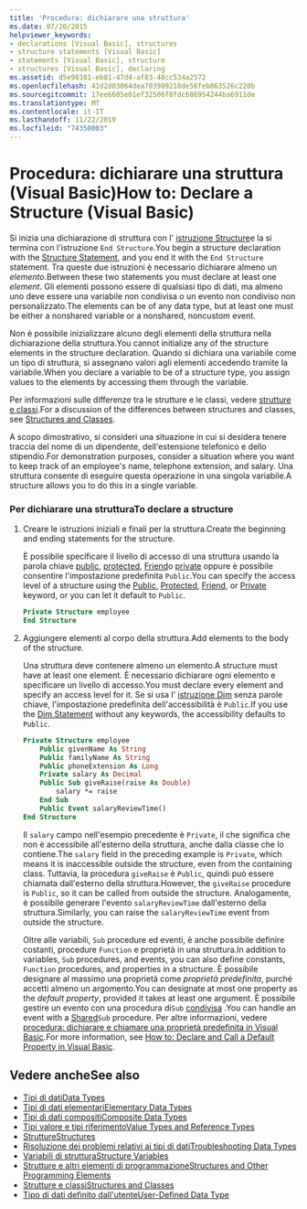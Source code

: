 ```yaml
---
title: 'Procedura: dichiarare una struttura'
ms.date: 07/20/2015
helpviewer_keywords:
- declarations [Visual Basic], structures
- structure statements [Visual Basic]
- statements [Visual Basic], structure
- structures [Visual Basic], declaring
ms.assetid: d5e98381-eb81-47d4-af83-48cc534a2572
ms.openlocfilehash: 41d2d03064dea703909218de56feb863526c220b
ms.sourcegitcommit: 17ee6605e01ef32506f8fdc686954244ba6911de
ms.translationtype: MT
ms.contentlocale: it-IT
ms.lasthandoff: 11/22/2019
ms.locfileid: "74350003"
---
```

# <a name="how-to-declare-a-structure-visual-basic"></a><span data-ttu-id="8bda5-102">Procedura: dichiarare una struttura (Visual Basic)</span><span class="sxs-lookup"><span data-stu-id="8bda5-102">How to: Declare a Structure (Visual Basic)</span></span>
<span data-ttu-id="8bda5-103">Si inizia una dichiarazione di struttura con l' [istruzione Structure](../../../../visual-basic/language-reference/statements/structure-statement.md)e la si termina con l'istruzione `End Structure`.</span><span class="sxs-lookup"><span data-stu-id="8bda5-103">You begin a structure declaration with the [Structure Statement](../../../../visual-basic/language-reference/statements/structure-statement.md), and you end it with the `End Structure` statement.</span></span> <span data-ttu-id="8bda5-104">Tra queste due istruzioni è necessario dichiarare almeno un *elemento*.</span><span class="sxs-lookup"><span data-stu-id="8bda5-104">Between these two statements you must declare at least one *element*.</span></span> <span data-ttu-id="8bda5-105">Gli elementi possono essere di qualsiasi tipo di dati, ma almeno uno deve essere una variabile non condivisa o un evento non condiviso non personalizzato.</span><span class="sxs-lookup"><span data-stu-id="8bda5-105">The elements can be of any data type, but at least one must be either a nonshared variable or a nonshared, noncustom event.</span></span>  
  
 <span data-ttu-id="8bda5-106">Non è possibile inizializzare alcuno degli elementi della struttura nella dichiarazione della struttura.</span><span class="sxs-lookup"><span data-stu-id="8bda5-106">You cannot initialize any of the structure elements in the structure declaration.</span></span> <span data-ttu-id="8bda5-107">Quando si dichiara una variabile come un tipo di struttura, si assegnano valori agli elementi accedendo tramite la variabile.</span><span class="sxs-lookup"><span data-stu-id="8bda5-107">When you declare a variable to be of a structure type, you assign values to the elements by accessing them through the variable.</span></span>  
  
 <span data-ttu-id="8bda5-108">Per informazioni sulle differenze tra le strutture e le classi, vedere [strutture e classi](../../../../visual-basic/programming-guide/language-features/data-types/structures-and-classes.md).</span><span class="sxs-lookup"><span data-stu-id="8bda5-108">For a discussion of the differences between structures and classes, see [Structures and Classes](../../../../visual-basic/programming-guide/language-features/data-types/structures-and-classes.md).</span></span>  
  
 <span data-ttu-id="8bda5-109">A scopo dimostrativo, si consideri una situazione in cui si desidera tenere traccia del nome di un dipendente, dell'estensione telefonico e dello stipendio.</span><span class="sxs-lookup"><span data-stu-id="8bda5-109">For demonstration purposes, consider a situation where you want to keep track of an employee's name, telephone extension, and salary.</span></span> <span data-ttu-id="8bda5-110">Una struttura consente di eseguire questa operazione in una singola variabile.</span><span class="sxs-lookup"><span data-stu-id="8bda5-110">A structure allows you to do this in a single variable.</span></span>  
  
### <a name="to-declare-a-structure"></a><span data-ttu-id="8bda5-111">Per dichiarare una struttura</span><span class="sxs-lookup"><span data-stu-id="8bda5-111">To declare a structure</span></span>  
  
1. <span data-ttu-id="8bda5-112">Creare le istruzioni iniziali e finali per la struttura.</span><span class="sxs-lookup"><span data-stu-id="8bda5-112">Create the beginning and ending statements for the structure.</span></span>  
  
     <span data-ttu-id="8bda5-113">È possibile specificare il livello di accesso di una struttura usando la parola chiave [public](../../../../visual-basic/language-reference/modifiers/public.md), [protected](../../../../visual-basic/language-reference/modifiers/protected.md), [Friend](../../../../visual-basic/language-reference/modifiers/friend.md)o [private](../../../../visual-basic/language-reference/modifiers/private.md) oppure è possibile consentire l'impostazione predefinita `Public`.</span><span class="sxs-lookup"><span data-stu-id="8bda5-113">You can specify the access level of a structure using the [Public](../../../../visual-basic/language-reference/modifiers/public.md), [Protected](../../../../visual-basic/language-reference/modifiers/protected.md), [Friend](../../../../visual-basic/language-reference/modifiers/friend.md), or [Private](../../../../visual-basic/language-reference/modifiers/private.md) keyword, or you can let it default to `Public`.</span></span>  
  
    ```vb  
    Private Structure employee  
    End Structure  
    ```  
  
2. <span data-ttu-id="8bda5-114">Aggiungere elementi al corpo della struttura.</span><span class="sxs-lookup"><span data-stu-id="8bda5-114">Add elements to the body of the structure.</span></span>  
  
     <span data-ttu-id="8bda5-115">Una struttura deve contenere almeno un elemento.</span><span class="sxs-lookup"><span data-stu-id="8bda5-115">A structure must have at least one element.</span></span> <span data-ttu-id="8bda5-116">È necessario dichiarare ogni elemento e specificare un livello di accesso.</span><span class="sxs-lookup"><span data-stu-id="8bda5-116">You must declare every element and specify an access level for it.</span></span> <span data-ttu-id="8bda5-117">Se si usa l' [istruzione Dim](../../../../visual-basic/language-reference/statements/dim-statement.md) senza parole chiave, l'impostazione predefinita dell'accessibilità è `Public`.</span><span class="sxs-lookup"><span data-stu-id="8bda5-117">If you use the [Dim Statement](../../../../visual-basic/language-reference/statements/dim-statement.md) without any keywords, the accessibility defaults to `Public`.</span></span>  
  
    ```vb  
    Private Structure employee  
        Public givenName As String  
        Public familyName As String  
        Public phoneExtension As Long  
        Private salary As Decimal  
        Public Sub giveRaise(raise As Double)  
            salary *= raise  
        End Sub  
        Public Event salaryReviewTime()  
    End Structure  
    ```  
  
     <span data-ttu-id="8bda5-118">Il `salary` campo nell'esempio precedente è `Private`, il che significa che non è accessibile all'esterno della struttura, anche dalla classe che lo contiene.</span><span class="sxs-lookup"><span data-stu-id="8bda5-118">The `salary` field in the preceding example is `Private`, which means it is inaccessible outside the structure, even from the containing class.</span></span> <span data-ttu-id="8bda5-119">Tuttavia, la procedura `giveRaise` è `Public`, quindi può essere chiamata dall'esterno della struttura.</span><span class="sxs-lookup"><span data-stu-id="8bda5-119">However, the `giveRaise` procedure is `Public`, so it can be called from outside the structure.</span></span> <span data-ttu-id="8bda5-120">Analogamente, è possibile generare l'evento `salaryReviewTime` dall'esterno della struttura.</span><span class="sxs-lookup"><span data-stu-id="8bda5-120">Similarly, you can raise the `salaryReviewTime` event from outside the structure.</span></span>  
  
     <span data-ttu-id="8bda5-121">Oltre alle variabili, `Sub` procedure ed eventi, è anche possibile definire costanti, procedure `Function` e proprietà in una struttura.</span><span class="sxs-lookup"><span data-stu-id="8bda5-121">In addition to variables, `Sub` procedures, and events, you can also define constants, `Function` procedures, and properties in a structure.</span></span> <span data-ttu-id="8bda5-122">È possibile designare al massimo una proprietà come *proprietà predefinita*, purché accetti almeno un argomento.</span><span class="sxs-lookup"><span data-stu-id="8bda5-122">You can designate at most one property as the *default property*, provided it takes at least one argument.</span></span> <span data-ttu-id="8bda5-123">È possibile gestire un evento con una procedura di`Sub` [condivisa](../../../../visual-basic/language-reference/modifiers/shared.md) .</span><span class="sxs-lookup"><span data-stu-id="8bda5-123">You can handle an event with a [Shared](../../../../visual-basic/language-reference/modifiers/shared.md)`Sub` procedure.</span></span> <span data-ttu-id="8bda5-124">Per altre informazioni, vedere [procedura: dichiarare e chiamare una proprietà predefinita in Visual Basic](../../../../visual-basic/programming-guide/language-features/procedures/how-to-declare-and-call-a-default-property.md).</span><span class="sxs-lookup"><span data-stu-id="8bda5-124">For more information, see [How to: Declare and Call a Default Property in Visual Basic](../../../../visual-basic/programming-guide/language-features/procedures/how-to-declare-and-call-a-default-property.md).</span></span>  
  
## <a name="see-also"></a><span data-ttu-id="8bda5-125">Vedere anche</span><span class="sxs-lookup"><span data-stu-id="8bda5-125">See also</span></span>

- [<span data-ttu-id="8bda5-126">Tipi di dati</span><span class="sxs-lookup"><span data-stu-id="8bda5-126">Data Types</span></span>](../../../../visual-basic/programming-guide/language-features/data-types/index.md)
- [<span data-ttu-id="8bda5-127">Tipi di dati elementari</span><span class="sxs-lookup"><span data-stu-id="8bda5-127">Elementary Data Types</span></span>](../../../../visual-basic/programming-guide/language-features/data-types/elementary-data-types.md)
- [<span data-ttu-id="8bda5-128">Tipi di dati compositi</span><span class="sxs-lookup"><span data-stu-id="8bda5-128">Composite Data Types</span></span>](../../../../visual-basic/programming-guide/language-features/data-types/composite-data-types.md)
- [<span data-ttu-id="8bda5-129">Tipi valore e tipi riferimento</span><span class="sxs-lookup"><span data-stu-id="8bda5-129">Value Types and Reference Types</span></span>](../../../../visual-basic/programming-guide/language-features/data-types/value-types-and-reference-types.md)
- [<span data-ttu-id="8bda5-130">Strutture</span><span class="sxs-lookup"><span data-stu-id="8bda5-130">Structures</span></span>](../../../../visual-basic/programming-guide/language-features/data-types/structures.md)
- [<span data-ttu-id="8bda5-131">Risoluzione dei problemi relativi ai tipi di dati</span><span class="sxs-lookup"><span data-stu-id="8bda5-131">Troubleshooting Data Types</span></span>](../../../../visual-basic/programming-guide/language-features/data-types/troubleshooting-data-types.md)
- [<span data-ttu-id="8bda5-132">Variabili di struttura</span><span class="sxs-lookup"><span data-stu-id="8bda5-132">Structure Variables</span></span>](../../../../visual-basic/programming-guide/language-features/data-types/structure-variables.md)
- [<span data-ttu-id="8bda5-133">Strutture e altri elementi di programmazione</span><span class="sxs-lookup"><span data-stu-id="8bda5-133">Structures and Other Programming Elements</span></span>](../../../../visual-basic/programming-guide/language-features/data-types/structures-and-other-programming-elements.md)
- [<span data-ttu-id="8bda5-134">Strutture e classi</span><span class="sxs-lookup"><span data-stu-id="8bda5-134">Structures and Classes</span></span>](../../../../visual-basic/programming-guide/language-features/data-types/structures-and-classes.md)
- [<span data-ttu-id="8bda5-135">Tipo di dati definito dall'utente</span><span class="sxs-lookup"><span data-stu-id="8bda5-135">User-Defined Data Type</span></span>](../../../../visual-basic/language-reference/data-types/user-defined-data-type.md)
